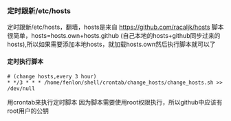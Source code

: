 ### 定时跟新/etc/hosts
定时跟新/etc/hosts，翻墙，hosts是来自 https://github.com/racaljk/hosts
脚本很简单，hosts=hosts.own+hosts.github (自己本地的hosts+github同步过来的hosts),所以如果需要添加本地hosts，就加载hosts.own然后执行脚本就可以了

#### 定时执行脚本
```
# (change hosts,every 3 hour)
* */3 * * * /home/fenlon/shell/crontab/change_hosts/change_hosts.sh >> /dev/null
```

用crontab来执行定时脚本
因为脚本需要使用root权限执行，所以github中应该有root用户的公钥